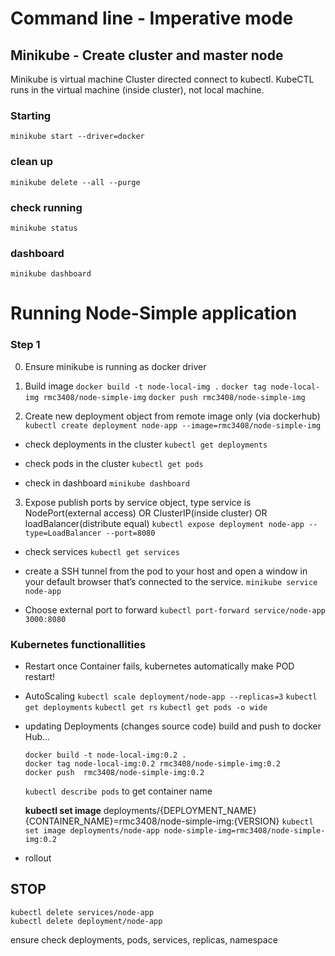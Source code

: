 # Command line - Imperative mode

## Minikube - Create cluster and master node
Minikube is virtual machine Cluster directed connect to kubectl. KubeCTL runs in the virtual machine (inside cluster), not local machine.

### Starting
`minikube start --driver=docker`

### clean up
`minikube delete --all --purge`

### check running
`minikube status`

### dashboard
`minikube dashboard`


# Running Node-Simple application

### Step 1
0. Ensure minikube is running as docker driver

1. Build image
`docker build -t node-local-img .`
`docker tag node-local-img rmc3408/node-simple-img`
`docker push rmc3408/node-simple-img`

2. Create new deployment object from remote image only (via dockerhub)
`kubectl create deployment node-app --image=rmc3408/node-simple-img`

- check deployments in the cluster
`kubectl get deployments`

- check pods in the cluster
`kubectl get pods`

- check in dashboard
`minikube dashboard`

3. Expose publish ports by service object, type service is NodePort(external access) OR ClusterIP(inside cluster) OR loadBalancer(distribute equal)
`kubectl expose deployment node-app --type=LoadBalancer --port=8080`

- check services
`kubectl get services`

- create a SSH tunnel from the pod to your host and open a window in your default browser that’s connected to the service.
`minikube service node-app`

- Choose external port to forward
`kubectl port-forward service/node-app 3000:8080`


### Kubernetes functionallities


- Restart once Container fails, kubernetes automatically make POD restart!


- AutoScaling 
`kubectl scale deployment/node-app --replicas=3`
`kubectl get deployments`
`kubectl get rs`
`kubectl get pods -o wide`


- updating Deployments (changes source code)
  build and push to docker Hub...
  ```
  docker build -t node-local-img:0.2 .
  docker tag node-local-img:0.2 rmc3408/node-simple-img:0.2
  docker push  rmc3408/node-simple-img:0.2
  ```

  `kubectl describe pods` to get container name

  __kubectl set image__ 
  deployments/{DEPLOYMENT_NAME} {CONTAINER_NAME}=rmc3408/node-simple-img:{VERSION}
  `kubectl set image deployments/node-app node-simple-img=rmc3408/node-simple-img:0.2`

- rollout


## STOP

```
kubectl delete services/node-app 
kubectl delete deployment/node-app
```

ensure check deployments, pods, services, replicas, namespace